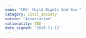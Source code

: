 ```yaml
---
name: "CRY- Child Rights And You "
category: civil_society
nature: "Association"
nationality: IND
date_signed: '2018-11-12'
---
```

    
